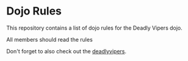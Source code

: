 Dojo Rules
==========

This repository contains a list of dojo rules for the Deadly Vipers dojo.

All members should read the rules

Don't forget to also check out the [deadlyvipers](https://github.com/deadlyvipers).
